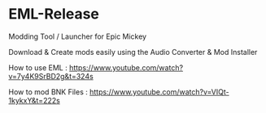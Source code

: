 # EML-Release
Modding Tool / Launcher for Epic Mickey

Download & Create mods easily using the Audio Converter & Mod Installer

How to use EML : https://www.youtube.com/watch?v=7y4K9SrBD2g&t=324s

How to mod BNK Files : https://www.youtube.com/watch?v=VIQt-1kykxY&t=222s
